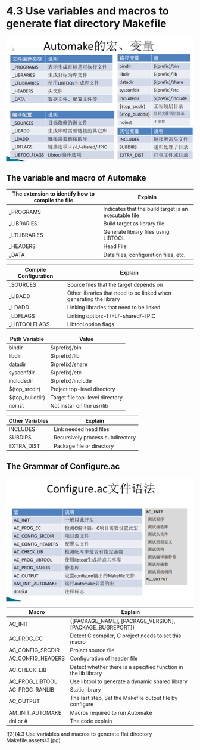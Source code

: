 # 4.3 Use variables and macros to generate flat directory Makefile



![1](https://github.com/knightsummon/Makefile/blob/master/4.3%20Use%20variables%20and%20macros%20to%20generate%20flat%20directory%20Makefile.assets/1.jpg)

## The variable and macro of Automake

| The extension to identify how to compile the file | Explain                                               |
| ------------------------------------------------- | ----------------------------------------------------- |
| _PROGRAMS                                         | Indicates that the build target is an executable file |
| _LIBRARIES                                        | Build target as library file                          |
| _LTLIBRARIES                                      | Generate library files using LIBTOOL                  |
| _HEADERS                                          | Head File                                             |
| _DATA                                             | Data files, configuration files, etc.                 |

| Compile Configuration | Explain                                                      |
| --------------------- | ------------------------------------------------------------ |
| _SOURCES              | Source files that the target depends on                      |
| _LIBADD               | Other libraries that need to be linked when generating the library |
| _LDADD                | Linking libraries that need to be linked                     |
| _LDFLAGS              | Linking option:-I /-L/-shared/-fPIC                          |
| _LIBTOOLFLAGS         | Libtool option flags                                         |

| Path Variable   | Value                           |
| --------------- | ------------------------------- |
| bindir          | $(prefix)/bin                   |
| libdir          | $(prefix)/lib                   |
| datadir         | $(prefix)/share                 |
| sysconfdir      | $(prefix)/etc                   |
| includedir      | $(prefix)/include               |
| $(top_srcdir)   | Project top-level directory     |
| $(top_builddir) | Target file top-level directory |
| noinst          | Not install on the usr/lib      |

| Other Variables | Explain                          |
| --------------- | -------------------------------- |
| INCLUDES        | Link needed head files           |
| SUBDIRS         | Recursively process subdirectory |
| EXTRA_DIST      | Package file or directory        |



## The Grammar of Configure.ac

 ![2](https://github.com/knightsummon/Makefile/blob/master/4.3%20Use%20variables%20and%20macros%20to%20generate%20flat%20directory%20Makefile.assets/2.jpg)

| Macro             | Explain                                                      |
| ----------------- | ------------------------------------------------------------ |
| AC_INIT           | ([PACKAGE_NAME], [PACKAGE_VERSION], [PACKAGE_BUGREPORT])     |
| AC_PROG_CC        | Detect C compiler, C project needs to set this macro         |
| AC_CONFIG_SRCDIR  | Project source file                                          |
| AC_CONFIG_HEADERS | Configuration of header file                                 |
| AC_CHECK_LIB      | Detect whether there is a specified function in the lib library |
| AC_PROG_LIBTOOL   | Use libtool to generate a dynamic shared library             |
| AC_PROG_RANLIB    | Static library                                               |
| AC_OUTPUT         | The last step, Set the Makefile output file by configure     |
| AM_INIT_AUTOMAKE  | Macros required to run Automake                              |
| dnl or #          | The code explain                                             |

![3](4.3 Use variables and macros to generate flat directory Makefile.assets/3.jpg)
